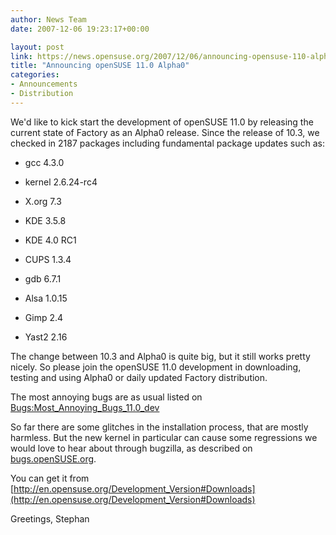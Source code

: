 ```yaml
---
author: News Team
date: 2007-12-06 19:23:17+00:00

layout: post
link: https://news.opensuse.org/2007/12/06/announcing-opensuse-110-alpha0/
title: "Announcing openSUSE 11.0 Alpha0"
categories:
- Announcements
- Distribution
---
```

We'd like to kick start the development of openSUSE 11.0 by releasing the current state of Factory as an Alpha0 release. Since the release of 10.3, we checked in 2187 packages including fundamental package updates such as:



	
  * gcc 4.3.0


	
  * kernel 2.6.24-rc4


	
  * X.org 7.3 


	
  * KDE 3.5.8


	
  * KDE 4.0 RC1


	
  * CUPS 1.3.4


	
  * gdb 6.7.1 


	
  * Alsa 1.0.15 


	
  * Gimp 2.4


	
  * Yast2 2.16




The change between 10.3 and Alpha0 is quite big, but it still works pretty nicely. So please join the openSUSE 11.0 development in downloading, testing and using Alpha0 or daily updated Factory distribution.

The most annoying bugs are as usual listed on [Bugs:Most_Annoying_Bugs_11.0_dev](http://en.opensuse.org/Bugs:Most_Annoying_Bugs_11.0_dev)

So far there are some glitches in the installation process, that are mostly harmless. But the new kernel in particular can cause some regressions we would love to hear about through bugzilla, as described on [bugs.openSUSE.org](http://bugs.opensuse.org).

You can get it from [http://en.opensuse.org/Development_Version#Downloads](http://en.opensuse.org/Development_Version#Downloads)

Greetings, Stephan
